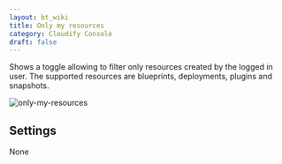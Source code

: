 ```yaml
---
layout: bt_wiki
title: Only my resources
category: Cloudify Console
draft: false
---
```

Shows a toggle allowing to filter only resources created by the logged in user. The supported resources are blueprints, deployments, plugins and snapshots. 

![only-my-resources]( /images/ui/widgets/only_my_resources.png )


## Settings

None
